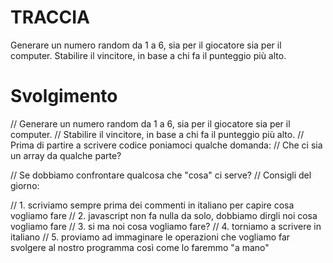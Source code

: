 # TRACCIA
Generare un numero random da 1 a 6, sia per il giocatore sia per il computer.
Stabilire il vincitore, in base a chi fa il punteggio più alto.

# Svolgimento
// Generare un numero random da 1 a 6, sia per il giocatore sia per il computer.
// Stabilire il vincitore, in base a chi fa il punteggio più alto.
// Prima di partire a scrivere codice poniamoci qualche domanda:
// Che ci sia un array da qualche parte?

// Se dobbiamo confrontare qualcosa che "cosa" ci serve?
// Consigli del giorno:

// 1. scriviamo sempre prima dei commenti in italiano per capire cosa vogliamo fare
// 2. javascript non fa nulla da solo, dobbiamo dirgli noi cosa vogliamo fare
// 3. si ma noi cosa vogliamo fare?
// 4. torniamo a scrivere in italiano
// 5. proviamo ad immaginare le operazioni che vogliamo far svolgere al nostro programma così come lo faremmo "a mano"
